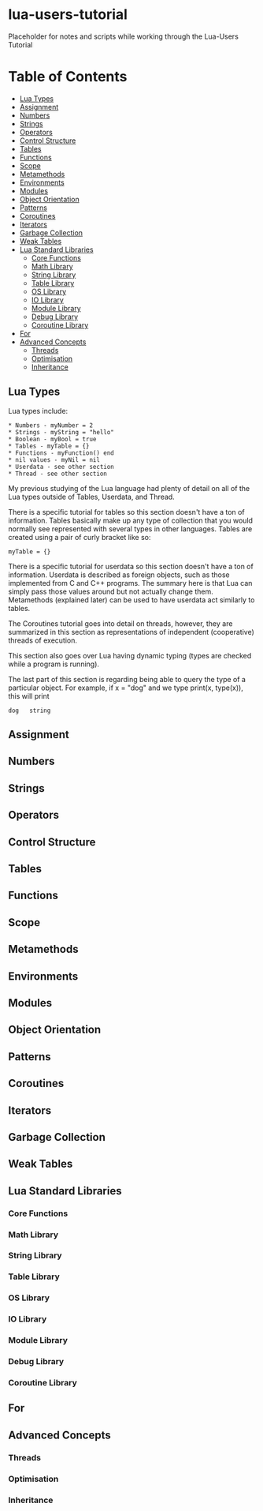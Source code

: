 # lua-users-tutorial

Placeholder for notes and scripts while working through the Lua-Users Tutorial

# Table of Contents

- [Lua Types](#lua-types)
- [Assignment](#assignment)
- [Numbers](#numbers)
- [Strings](#strings)
- [Operators](#operators)
- [Control Structure](#control-structure)
- [Tables](#tables)
- [Functions](#functions)
- [Scope](#scope)
- [Metamethods](#metamethods)
- [Environments](#environments)
- [Modules](#modules)
- [Object Orientation](#object-orientation)
- [Patterns](#patterns)
- [Coroutines](#coroutines)
- [Iterators](#iterators)
- [Garbage Collection](#garbage-collection)
- [Weak Tables](#weak-tables)
- [Lua Standard Libraries](#lua-standard-libraries)
  - [Core Functions](#core-functions)
  - [Math Library](#math-library)
  - [String Library](#string-library)
  - [Table Library](#table-library)
  - [OS Library](#os-library)
  - [IO Library](#io-library)
  - [Module Library](#module-library)
  - [Debug Library](#debug-library)
  - [Coroutine Library](#coroutine-library)
- [For](#for)
- [Advanced Concepts](#advanced-concepts)
  - [Threads](#threads)
  - [Optimisation](#optimisation)
  - [Inheritance](#inheritance)

## Lua Types

Lua types include:

	* Numbers - myNumber = 2
	* Strings - myString = "hello"
	* Boolean - myBool = true
	* Tables - myTable = {}
	* Functions - myFunction() end
	* nil values - myNil = nil
	* Userdata - see other section
	* Thread - see other section

My previous studying of the Lua language had plenty of detail on all of the Lua types outside of Tables, Userdata, and Thread. 

There is a specific tutorial for tables so this section doesn't have a ton of information. Tables basically make up any type of collection that you would normally see represented with several types in other languages. Tables are created using a pair of curly bracket like so:

~~~
myTable = {}
~~~

There is a specific tutorial for userdata so this section doesn't have a ton of information. Userdata is described as foreign objects, such as those implemented from C and C++ programs. The summary here is that Lua can simply pass those values around but not actually change them. Metamethods (explained later) can be used to have userdata act similarly to tables.

The Coroutines tutorial goes into detail on threads, however, they are summarized in this section as representations of independent (cooperative) threads of execution.

This section also goes over Lua having dynamic typing (types are checked while a program is running).

The last part of this section is regarding being able to query the type of a particular object. For example, if x = "dog" and we type print(x, type(x)), this will print

	dog   string

## Assignment

## Numbers

## Strings

## Operators

## Control Structure

## Tables

## Functions

## Scope

## Metamethods

## Environments

## Modules

## Object Orientation

## Patterns

## Coroutines

## Iterators

## Garbage Collection

## Weak Tables

## Lua Standard Libraries

### Core Functions
	
### Math Library
	
### String Library
	
### Table Library
	
### OS Library
	
### IO Library
	
### Module Library
	
### Debug Library
	
### Coroutine Library
	
## For

## Advanced Concepts

### Threads
	
### Optimisation
	
### Inheritance
